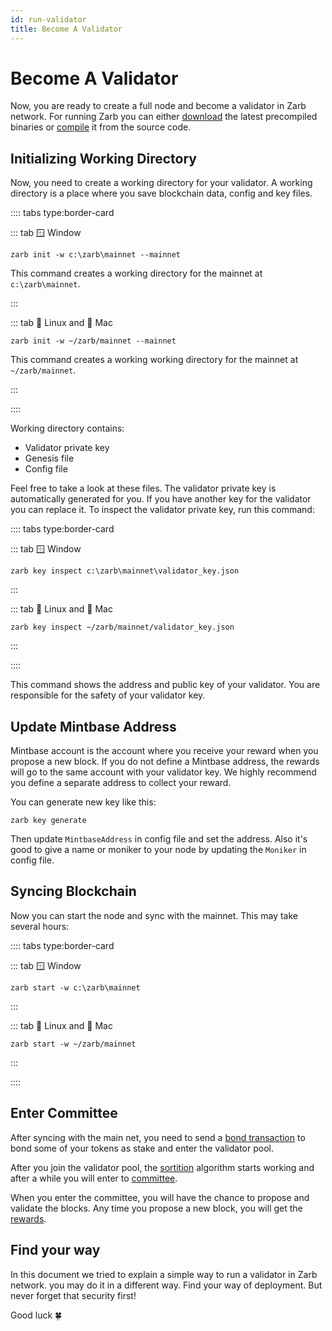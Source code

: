 ```yaml
---
id: run-validator
title: Become A Validator
---
```


# Become A Validator

Now, you are ready to create a full node and become a validator in Zarb network. For running Zarb
you can either [download](https://github.com/zarbchain/zarb-go/releases) the latest precompiled
binaries or [compile](./run-compile.md) it from the source code.

## Initializing Working Directory

Now, you need to create a working directory for your validator. A working directory is a place where
you save blockchain data, config and key files.

:::: tabs type:border-card

::: tab 🪟 Window

```
zarb init -w c:\zarb\mainnet --mainnet
```

This command creates a working directory for the mainnet at `c:\zarb\mainnet`.

:::

::: tab 🐧 Linux and 🍏 Mac

```
zarb init -w ~/zarb/mainnet --mainnet
```

This command creates a working working directory for the mainnet at `~/zarb/mainnet`.

:::

::::

Working directory contains:

- Validator private key
- Genesis file
- Config file

Feel free to take a look at these files. The validator private key is automatically generated for
you. If you have another key for the validator you can replace it. To inspect the validator private
key, run this command:

:::: tabs type:border-card

::: tab 🪟 Window

```
zarb key inspect c:\zarb\mainnet\validator_key.json
```

:::

::: tab 🐧 Linux and 🍏 Mac

```
zarb key inspect ~/zarb/mainnet/validator_key.json
```

:::

::::

This command shows the address and public key of your validator. You are responsible for the safety
of your validator key.

## Update Mintbase Address

Mintbase account is the account where you receive your reward when you propose a new block. If you
do not define a Mintbase address, the rewards will go to the same account with your validator key.
We highly recommend you define a separate address to collect your reward.

You can generate new key like this:

```
zarb key generate
```

Then update `MintbaseAddress` in config file and set the address. Also it's good to give a name or
moniker to your node by updating the `Moniker` in config file.

## Syncing Blockchain

Now you can start the node and sync with the mainnet. This may take several hours:

:::: tabs type:border-card

::: tab 🪟 Window

```
zarb start -w c:\zarb\mainnet
```

:::

::: tab 🐧 Linux and 🍏 Mac

```
zarb start -w ~/zarb/mainnet
```

:::

::::

## Enter Committee

After syncing with the main net, you need to send a [bond transaction](./transaction-bond.md) to
bond some of your tokens as stake and enter the validator pool.

After you join the validator pool, the [sortition](./consensus-sortition.md) algorithm starts
working and after a while you will enter to [committee](./learn-committee).

When you enter the committee, you will have the chance to propose and validate the blocks. Any time
you propose a new block, you will get the [rewards](./learn-incentive.md).

## Find your way

In this document we tried to explain a simple way to run a validator in Zarb network. you may do it
in a different way. Find your way of deployment. But never forget that security first!

Good luck 🍀
